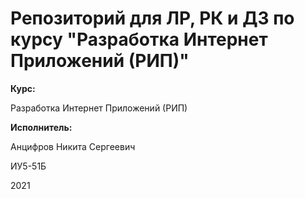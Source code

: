 # Репозиторий для ЛР, РК и ДЗ по курсу "Разработка Интернет Приложений (РИП)" 

**Курс:**

Разработка Интернет Приложений (РИП)

**Исполнитель:**

Анцифров Никита Сергеевич

ИУ5-51Б

2021
